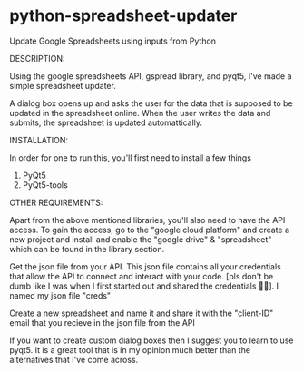 # python-spreadsheet-updater
Update Google Spreadsheets using inputs from Python

DESCRIPTION:

Using the google spreadsheets API, gspread library, and pyqt5, I've made a simple spreadsheet updater.

A dialog box opens up and asks the user for the data that is supposed to be updated in the spreadsheet online. When the user writes the data and submits, the spreadsheet is updated automattically. 

INSTALLATION:

In order for one to run this, you'll first need to install a few things

1. PyQt5
2. PyQt5-tools

OTHER REQUIREMENTS:

Apart from the above mentioned libraries, you'll also need to have the API access. To gain the access, go to the "google cloud platform" and create a new project and install and enable the "google drive" & "spreadsheet" which can be found in the library section.

Get the json file from your API. This json file contains all your credentials that allow the API to connect and interact with your code. [pls don't be dumb like I was when I first started out and shared the credentials 🤦‍♀️]. I named my json file "creds"

Create a new spreadsheet and name it and share it with the "client-ID" email that you recieve in the json file from the API



If you want to create custom dialog boxes then I suggest you to learn to use pyqt5. It is a great tool that is in my opinion much better than the alternatives that I've come across.

